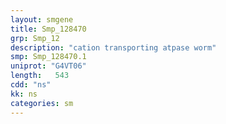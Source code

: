 ```yaml
---
layout: smgene
title: Smp_128470
grp: Smp_12
description: "cation transporting atpase worm"
smp: Smp_128470.1
uniprot: "G4VT06"
length:   543
cdd: "ns"
kk: ns
categories: sm
---
```

